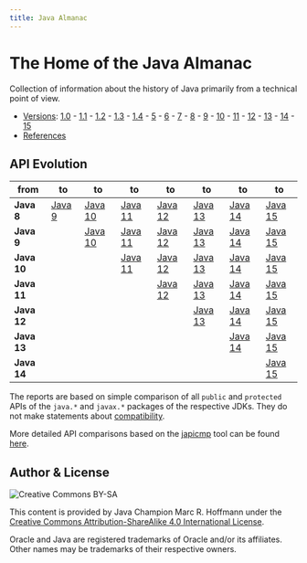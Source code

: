 ```yaml
---
title: Java Almanac
---
```


# The Home of the Java Almanac

Collection of information about the history of Java primarily from a technical point of view.

* [Versions](jdk): [1.0](jdk/1.0) -
  [1.1](jdk/1.1) -
  [1.2](jdk/1.2) -
  [1.3](jdk/1.3) -
  [1.4](jdk/1.4) -
  [5](jdk/5) -
  [6](jdk/6) -
  [7](jdk/7) -
  [8](jdk/8) -
  [9](jdk/9) -
  [10](jdk/10) -
  [11](jdk/11) -
  [12](jdk/12) -
  [13](jdk/13) -
  [14](jdk/14) -
  [15](jdk/15)
* [References](references)

## API Evolution

| from       | to | to | to | to | to | to | to |
|------------|----|----|----|----|----|----|----|
| **Java 8** | [Java 9](https://javaalmanac.io/jdk/9/apidiff/8) | [Java 10](https://javaalmanac.io/jdk/10/apidiff/8) | [Java 11](https://javaalmanac.io/jdk/11/apidiff/8) | [Java 12](https://javaalmanac.io/jdk/12/apidiff/8) | [Java 13](https://javaalmanac.io/jdk/13/apidiff/8) | [Java 14](https://javaalmanac.io/jdk/14/apidiff/8) | [Java 15](https://javaalmanac.io/jdk/15/apidiff/8) |
| **Java 9** | | [Java 10](https://javaalmanac.io/jdk/10/apidiff/9) | [Java 11](https://javaalmanac.io/jdk/11/apidiff/9) | [Java 12](https://javaalmanac.io/jdk/12/apidiff/9) | [Java 13](https://javaalmanac.io/jdk/13/apidiff/9) | [Java 14](https://javaalmanac.io/jdk/14/apidiff/9) | [Java 15](https://javaalmanac.io/jdk/15/apidiff/9) |
| **Java 10** | | | [Java 11](https://javaalmanac.io/jdk/11/apidiff/10) | [Java 12](https://javaalmanac.io/jdk/12/apidiff/10) | [Java 13](https://javaalmanac.io/jdk/13/apidiff/10) | [Java 14](https://javaalmanac.io/jdk/14/apidiff/10) | [Java 15](https://javaalmanac.io/jdk/15/apidiff/10) |
| **Java 11** | | | | [Java 12](https://javaalmanac.io/jdk/12/apidiff/11) | [Java 13](https://javaalmanac.io/jdk/13/apidiff/11) | [Java 14](https://javaalmanac.io/jdk/14/apidiff/11) | [Java 15](https://javaalmanac.io/jdk/15/apidiff/11) |
| **Java 12** | | | | | [Java 13](https://javaalmanac.io/jdk/13/apidiff/12) | [Java 14](https://javaalmanac.io/jdk/14/apidiff/12) | [Java 15](https://javaalmanac.io/jdk/15/apidiff/12) |
| **Java 13** | | | | | | [Java 14](https://javaalmanac.io/jdk/14/apidiff/13) | [Java 15](https://javaalmanac.io/jdk/15/apidiff/13) |
| **Java 14** | | | | | | | [Java 15](https://javaalmanac.io/jdk/15/apidiff/14) |

The reports are based on simple comparison of all `public` and `protected` APIs of the `java.*` and `javax.*` packages of the respective JDKs. They do not make statements about [compatibility](https://wiki.openjdk.java.net/display/csr/Kinds+of+Compatibility).

More detailed API comparisons based on the [japicmp](https://github.com/siom79/japicmp) tool can be found [here](https://github.com/AdoptOpenJDK/jdk-api-diff).

## Author & License

![Creative Commons BY-SA](https://i.creativecommons.org/l/by-sa/4.0/88x31.png)

This content is provided by Java Champion Marc R. Hoffmann under the
[Creative Commons Attribution-ShareAlike 4.0 International License](http://creativecommons.org/licenses/by-sa/4.0/).

Oracle and Java are registered trademarks of Oracle and/or its affiliates.
Other names may be trademarks of their respective owners.